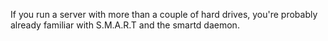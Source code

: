 If you run a server with more than a couple of hard drives, you're probably already familiar with S.M.A.R.T and the smartd daemon.
